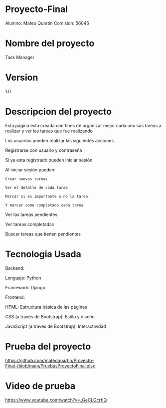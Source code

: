 # Proyecto-Final

Alumno: Mateo Quartin
Comision: 56045

# Nombre del proyecto 
Task Manager

# Version
1.0

# Descripcion del proyecto

Esta pagina esta creada con fines de organizar mejor cada uno sus tareas a realizar y ver las tareas que fue realizando 

Los usuarios pueden realizar las siguientes acciones 

Registrarse con usuario y contraseña

Si ya esta registrado pueden iniciar sesión

Al iniciar sesión pueden:

    Crear nuevas tareas
    
    Ver el detalle de cada tarea
    
    Marcar si es importante o no la tarea
    
    Y marcar como completada cada tarea
    
Ver las tareas pendientes

Ver tareas completadas

Buscar tareas que tienen pendientes 

# Tecnologia Usada
Backend:

Lenguaje: Python

Framework: Django

Frontend:

HTML: Estructura básica de las páginas

CSS (a través de Bootstrap): Estilo y diseño

JavaScript (a través de Bootstrap): Interactividad

# Prueba del proyecto 

https://github.com/mateoquartin/Proyecto-Final-/blob/main/PruebasProyectoFinal.xlsx

# Video de prueba 

https://www.youtube.com/watch?v=_GeCLGcrfIQ


